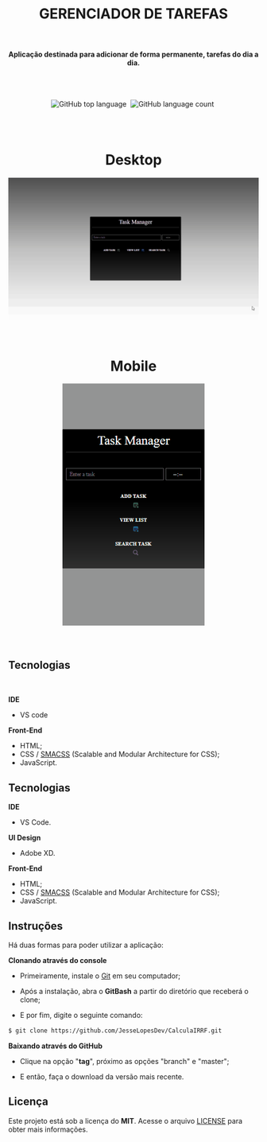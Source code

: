 <h1 align='center'>GERENCIADOR DE TAREFAS</h1>
<br>
<h4 align='center' >Aplicação destinada para adicionar de forma permanente, tarefas do dia a dia.</h4>

<br>
<br>

<p align='center'>
    <img alt="GitHub top language" src="https://img.shields.io/github/languages/top/Eliel504/WebApplicationsChallenges?style=flat-square">&nbsp
    <img alt="GitHub language count" src="https://img.shields.io/github/languages/count/Eliel504/WebApplicationsChallenges?style=flat-square">&nbsp
</p>

<br>
<br>


<div align='center' >
    <h1>Desktop</h1>
    <img alt='git de demostração da aplicação mobile.' src="./design/page/gif/desktop/tark_manager_desktop.gif"/>
</div>

<br>
<br>

<div align='center'>
    <h1>Mobile</h1>
    <img alt='git de demostração da aplicação desktop.' src="./design/page/gif/mobile/tark_manager_mobile.gif"/>
</div>

<br>
<br>

## Tecnologias

<br>
    
**IDE**

- VS code

**Front-End**

- HTML;
- CSS / [SMACSS](http://smacss.com/) (Scalable and Modular Architecture for CSS);
- JavaScript.


## Tecnologias

**IDE**

  - VS Code.

**UI Design**

  - Adobe XD.

**Front-End**

  - HTML;
  - CSS / [SMACSS](http://smacss.com/) (Scalable and Modular Architecture for CSS);
  - JavaScript.

## Instruções

Há duas formas para poder utilizar a aplicação:

**Clonando através do console**

  - Primeiramente, instale o [Git](https://git-scm.com) em seu computador;

  - Após a instalação, abra o **GitBash** a partir do diretório que receberá o clone;

  - E por fim, digite o seguinte comando:

```bash
$ git clone https://github.com/JesseLopesDev/CalculaIRRF.git
```

**Baixando através do GitHub**

  - Clique na opção "**tag**", próximo as opções "branch" e "master";

  - E então, faça o download da versão mais recente.

## Licença

Este projeto está sob a licença do **MIT**. Acesse o arquivo [LICENSE](https://github.com/JesseLopesDev/CalculaIRRF/blob/master/LICENSE) para obter mais informações.



